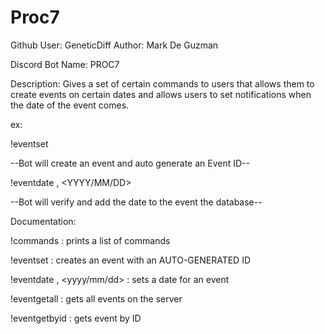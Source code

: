 # Proc7
Github User: GeneticDiff
Author: Mark De Guzman

Discord Bot Name: PROC7

Description:
Gives a set of certain commands to users that allows them to create events on certain dates and allows users to set notifications when
the date of the event comes.

ex: 

!eventset <Event-Name>

--Bot will create an event and auto generate an Event ID--

!eventdate <Event-ID>, <YYYY/MM/DD>

--Bot will verify and add the date to the event the database--

Documentation:

!commands
: prints a list of commands 
  
!eventset <Event Name>
: creates an event with an AUTO-GENERATED ID

!eventdate <Event ID>, <yyyy/mm/dd>
: sets a date for an event

!eventgetall
: gets all events on the server

!eventgetbyid
: gets event by ID


